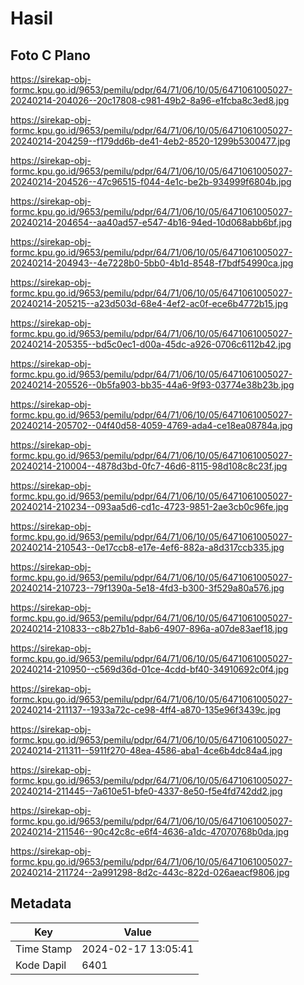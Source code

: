 # Hasil

## Foto C Plano

https://sirekap-obj-formc.kpu.go.id/9653/pemilu/pdpr/64/71/06/10/05/6471061005027-20240214-204026--20c17808-c981-49b2-8a96-e1fcba8c3ed8.jpg

https://sirekap-obj-formc.kpu.go.id/9653/pemilu/pdpr/64/71/06/10/05/6471061005027-20240214-204259--f179dd6b-de41-4eb2-8520-1299b5300477.jpg

https://sirekap-obj-formc.kpu.go.id/9653/pemilu/pdpr/64/71/06/10/05/6471061005027-20240214-204526--47c96515-f044-4e1c-be2b-934999f6804b.jpg

https://sirekap-obj-formc.kpu.go.id/9653/pemilu/pdpr/64/71/06/10/05/6471061005027-20240214-204654--aa40ad57-e547-4b16-94ed-10d068abb6bf.jpg

https://sirekap-obj-formc.kpu.go.id/9653/pemilu/pdpr/64/71/06/10/05/6471061005027-20240214-204943--4e7228b0-5bb0-4b1d-8548-f7bdf54990ca.jpg

https://sirekap-obj-formc.kpu.go.id/9653/pemilu/pdpr/64/71/06/10/05/6471061005027-20240214-205215--a23d503d-68e4-4ef2-ac0f-ece6b4772b15.jpg

https://sirekap-obj-formc.kpu.go.id/9653/pemilu/pdpr/64/71/06/10/05/6471061005027-20240214-205355--bd5c0ec1-d00a-45dc-a926-0706c6112b42.jpg

https://sirekap-obj-formc.kpu.go.id/9653/pemilu/pdpr/64/71/06/10/05/6471061005027-20240214-205526--0b5fa903-bb35-44a6-9f93-03774e38b23b.jpg

https://sirekap-obj-formc.kpu.go.id/9653/pemilu/pdpr/64/71/06/10/05/6471061005027-20240214-205702--04f40d58-4059-4769-ada4-ce18ea08784a.jpg

https://sirekap-obj-formc.kpu.go.id/9653/pemilu/pdpr/64/71/06/10/05/6471061005027-20240214-210004--4878d3bd-0fc7-46d6-8115-98d108c8c23f.jpg

https://sirekap-obj-formc.kpu.go.id/9653/pemilu/pdpr/64/71/06/10/05/6471061005027-20240214-210234--093aa5d6-cd1c-4723-9851-2ae3cb0c96fe.jpg

https://sirekap-obj-formc.kpu.go.id/9653/pemilu/pdpr/64/71/06/10/05/6471061005027-20240214-210543--0e17ccb8-e17e-4ef6-882a-a8d317ccb335.jpg

https://sirekap-obj-formc.kpu.go.id/9653/pemilu/pdpr/64/71/06/10/05/6471061005027-20240214-210723--79f1390a-5e18-4fd3-b300-3f529a80a576.jpg

https://sirekap-obj-formc.kpu.go.id/9653/pemilu/pdpr/64/71/06/10/05/6471061005027-20240214-210833--c8b27b1d-8ab6-4907-896a-a07de83aef18.jpg

https://sirekap-obj-formc.kpu.go.id/9653/pemilu/pdpr/64/71/06/10/05/6471061005027-20240214-210950--c569d36d-01ce-4cdd-bf40-34910692c0f4.jpg

https://sirekap-obj-formc.kpu.go.id/9653/pemilu/pdpr/64/71/06/10/05/6471061005027-20240214-211137--1933a72c-ce98-4ff4-a870-135e96f3439c.jpg

https://sirekap-obj-formc.kpu.go.id/9653/pemilu/pdpr/64/71/06/10/05/6471061005027-20240214-211311--5911f270-48ea-4586-aba1-4ce6b4dc84a4.jpg

https://sirekap-obj-formc.kpu.go.id/9653/pemilu/pdpr/64/71/06/10/05/6471061005027-20240214-211445--7a610e51-bfe0-4337-8e50-f5e4fd742dd2.jpg

https://sirekap-obj-formc.kpu.go.id/9653/pemilu/pdpr/64/71/06/10/05/6471061005027-20240214-211546--90c42c8c-e6f4-4636-a1dc-47070768b0da.jpg

https://sirekap-obj-formc.kpu.go.id/9653/pemilu/pdpr/64/71/06/10/05/6471061005027-20240214-211724--2a991298-8d2c-443c-822d-026aeacf9806.jpg


## Metadata

| Key        | Value               |
| ---------- | ------------------- |
| Time Stamp | 2024-02-17 13:05:41 |
| Kode Dapil | 6401                |




